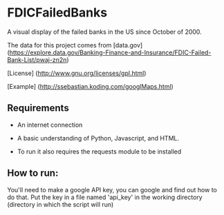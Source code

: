 FDICFailedBanks
========

A visual display of the failed banks in the US since October of 2000.

The data for this project comes from [data.gov] (https://explore.data.gov/Banking-Finance-and-Insurance/FDIC-Failed-Bank-List/pwaj-zn2n)

[License] (http://www.gnu.org/licenses/gpl.html)


[Example] (http://ssebastian.koding.com/googlMaps.html)


## Requirements

* An internet connection

* A basic understanding of Python, Javascript, and HTML.

* To run it also requires the requests module to be installed

## How to run:

You'll need to make a google API key, you can google and find out how to do that. Put the key in a file named 'api_key' in the working directory (directory in which the script will run)

